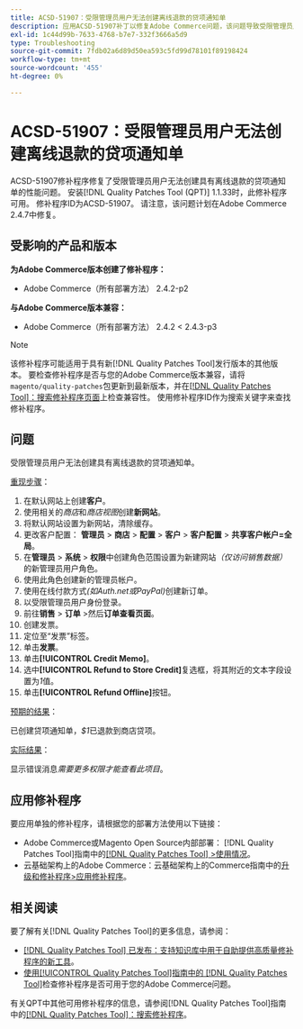 ```yaml
---
title: ACSD-51907：受限管理员用户无法创建离线退款的贷项通知单
description: 应用ACSD-51907补丁以修复Adobe Commerce问题，该问题导致受限管理员用户无法创建包含离线退款的贷项通知单。
exl-id: 1c44d99b-7633-4768-b7e7-332f3666a5d9
type: Troubleshooting
source-git-commit: 7fdb02a6d89d50ea593c5fd99d78101f89198424
workflow-type: tm+mt
source-wordcount: '455'
ht-degree: 0%

---
```


# ACSD-51907：受限管理员用户无法创建离线退款的贷项通知单

ACSD-51907修补程序修复了受限管理员用户无法创建具有离线退款的贷项通知单的性能问题。 安装[!DNL Quality Patches Tool (QPT)] 1.1.33时，此修补程序可用。 修补程序ID为ACSD-51907。 请注意，该问题计划在Adobe Commerce 2.4.7中修复。

## 受影响的产品和版本

**为Adobe Commerce版本创建了修补程序：**

* Adobe Commerce（所有部署方法） 2.4.2-p2

**与Adobe Commerce版本兼容：**

* Adobe Commerce（所有部署方法） 2.4.2 &lt; 2.4.3-p3

>[!NOTE]
>
>该修补程序可能适用于具有新[!DNL Quality Patches Tool]发行版本的其他版本。 要检查修补程序是否与您的Adobe Commerce版本兼容，请将`magento/quality-patches`包更新到最新版本，并在[[!DNL Quality Patches Tool]：搜索修补程序页面](https://experienceleague.adobe.com/tools/commerce-quality-patches/index.html)上检查兼容性。 使用修补程序ID作为搜索关键字来查找修补程序。

## 问题

受限管理员用户无法创建具有离线退款的贷项通知单。

<u>重现步骤</u>：

1. 在默认网站上创建&#x200B;**客户**。
1. 使用相关的&#x200B;*商店*&#x200B;和&#x200B;*商店视图*&#x200B;创建&#x200B;**新网站**。
1. 将默认网站设置为新网站，清除缓存。
1. 更改客户配置： **管理员** > **商店** > **配置** > **客户** > **客户配置** > **共享客户帐户=全局**。
1. 在&#x200B;**管理员** > **系统** > **权限**&#x200B;中创建角色范围设置为新建网站&#x200B;*（仅访问销售数据）*&#x200B;的新管理员用户角色。
1. 使用此角色创建新的管理员帐户。
1. 使用在线付款方式&#x200B;*(如Auth.net或PayPal)*&#x200B;创建新订单。
1. 以受限管理员用户身份登录。
1. 前往&#x200B;**销售** > **订单** >然后&#x200B;**订单查看页面**。
1. 创建发票。
1. 定位至“发票”标签。
1. 单击&#x200B;**发票**。
1. 单击&#x200B;**[!UICONTROL Credit Memo]**。
1. 选中&#x200B;**[!UICONTROL Refund to Store Credit]**&#x200B;复选框，将其附近的文本字段设置为&#x200B;*1*&#x200B;值。
1. 单击&#x200B;**[!UICONTROL Refund Offline]**&#x200B;按钮。

<u>预期的结果</u>：

已创建贷项通知单，*$1*&#x200B;已退款到商店贷项。

<u>实际结果</u>：

显示错误消息&#x200B;*需要更多权限才能查看此项目*。

## 应用修补程序

要应用单独的修补程序，请根据您的部署方法使用以下链接：

* Adobe Commerce或Magento Open Source内部部署： [!DNL Quality Patches Tool]指南中的[[!DNL Quality Patches Tool] >使用情况](/help/tools/quality-patches-tool/usage.md)。
* 云基础架构上的Adobe Commerce：云基础架构上的Commerce指南中的[升级和修补程序>应用修补程序](https://experienceleague.adobe.com/docs/commerce-cloud-service/user-guide/develop/upgrade/apply-patches.html)。

## 相关阅读

要了解有关[!DNL Quality Patches Tool]的更多信息，请参阅：

* [[!DNL Quality Patches Tool] 已发布：支持知识库中用于自助提供高质量修补程序的新工具](https://experienceleague.adobe.com/en/docs/commerce-operations/tools/quality-patches-tool/quality-patches-tool-to-self-serve-quality-patches)。
* [使用[!UICONTROL Quality Patches Tool]指南中的 [!DNL Quality Patches Tool]](/help/tools/quality-patches-tool/patches-available-in-qpt/check-patch-for-magento-issue-with-magento-quality-patches.md)检查修补程序是否可用于您的Adobe Commerce问题。


有关QPT中其他可用修补程序的信息，请参阅[!DNL Quality Patches Tool]指南中的[[!DNL Quality Patches Tool]：搜索修补程序](https://experienceleague.adobe.com/tools/commerce-quality-patches/index.html)。
